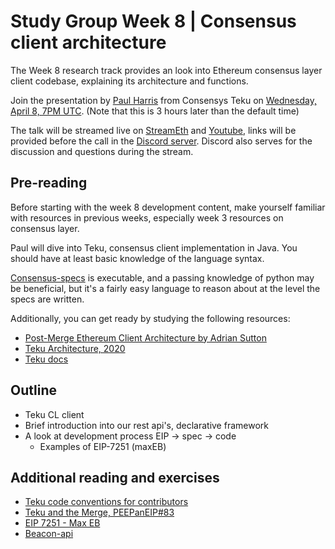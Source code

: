 # Study Group Week 8 | Consensus client architecture

The Week 8 research track provides an look into Ethereum consensus layer client codebase, explaining its architecture and functions. 

Join the presentation by [Paul Harris](https://twitter.com/rolfyone) from Consensys Teku on [Wednesday, April 8, 7PM UTC](https://savvytime.com/converter/utc-to-germany-berlin-united-kingdom-london-china-shanghai-ny-new-york-city-japan-tokyo-australia-sydney-india-delhi-argentina-buenos-aires/apr-1-2024/3pm). (Note that this is 3 hours later than the default time)

The talk will be streamed live on [StreamEth](https://streameth.org/65cf97e702e803dbd57d823f/epf_study_group) and [Youtube](https://www.youtube.com/@ethprotocolfellows/streams), links will be provided before the call in the [Discord server](https://discord.gg/addwpQbhpq). Discord also serves for the discussion and questions during the stream. 

## Pre-reading

Before starting with the week 8 development content, make yourself familiar with resources in previous weeks, especially week 3 resources on consensus layer. 

Paul will dive into Teku, consensus client implementation in Java. You should have at least basic knowledge of the language syntax. 

[Consensus-specs](https://github.com/ethereum/consensus-specs/) is executable, and a passing knowledge of python may be beneficial, but it's a fairly easy language to reason about at the level the specs are written.

Additionally, you can get ready by studying the following resources:

- [Post-Merge Ethereum Client Architecture by Adrian Sutton](https://www.youtube.com/watch?v=6d4pkhL37Ao)
- [Teku Architecture, 2020](https://www.youtube.com/watch?v=1PHZHpVPLk4)
- [Teku docs](https://docs.teku.consensys.io/)

## Outline

- Teku CL client
- Brief introduction into our rest api's, declarative framework
- A look at development process EIP -> spec -> code
    - Examples of EIP-7251 (maxEB)

## Additional reading and exercises 

- [Teku code conventions for contributors](https://wiki.hyperledger.org/display/BESU/Coding+Conventions) 
- [Teku and the Merge, PEEPanEIP#83](https://www.youtube.com/watch?v=YTWaZ-NBpbM)
- [EIP 7251 - Max EB](https://github.com/ethereum/consensus-specs/tree/dev/specs/_features/eip7251)
- [Beacon-api](https://github.com/ethereum/beacon-APIs)

